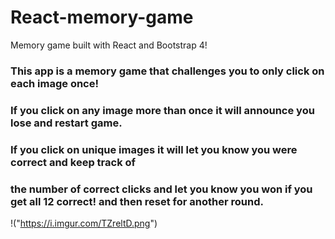 # React-memory-game
Memory game built with React and Bootstrap 4!
### This app is a memory game that challenges you to only click on each image once!
### If you click on any image more than once it will announce you lose and restart game.
### If you click on unique images it will let you know you were correct and keep track of
### the number of correct clicks and let you know you won if you get all 12 correct! and then reset for another round.
!("https://i.imgur.com/TZreltD.png")

